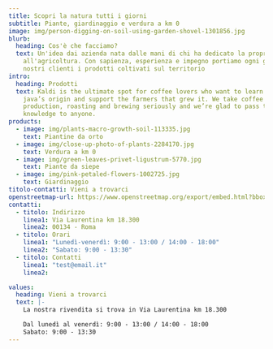 ```yaml
---
title: Scopri la natura tutti i giorni
subtitle: Piante, giardinaggio e verdura a km 0
image: img/person-digging-on-soil-using-garden-shovel-1301856.jpg
blurb:
  heading: Cos'è che facciamo?
  text: Un'idea dai azienda nata dalle mani di chi ha dedicato la propria vita
    all'agricoltura. Con sapienza, esperienza e impegno portiamo ogni giorno ai
    nostri clienti i prodotti coltivati sul territorio
intro:
  heading: Prodotti
  text: Kaldi is the ultimate spot for coffee lovers who want to learn about their
    java’s origin and support the farmers that grew it. We take coffee
    production, roasting and brewing seriously and we’re glad to pass that
    knowledge to anyone.
products:
  - image: img/plants-macro-growth-soil-113335.jpg
    text: Piantine da orto
  - image: img/close-up-photo-of-plants-2284170.jpg
    text: Verdura a km 0
  - image: img/green-leaves-privet-ligustrum-5770.jpg
    text: Piante da siepe
  - image: img/pink-petaled-flowers-1002725.jpg
    text: Giardinaggio
titolo-contatti: Vieni a trovarci
openstreetmap-url: https://www.openstreetmap.org/export/embed.html?bbox=12.499619722366333%2C41.72298741415451%2C12.518910169601442%2C41.730890522580665&amp;layer=mapnik&amp;marker=41.72694299292841%2C12.509264945983887
contatti:
  - titolo: Indirizzo
    linea1: Via Laurentina km 18.300
    linea2: 00134 - Roma
  - titolo: Orari
    linea1: "Lunedì-venerdì: 9:00 - 13:00 / 14:00 - 18:00"
    linea2: "Sabato: 9:00 - 13:30"
  - titolo: Contatti
    linea1: "test@email.it"
    linea2: 

values:
  heading: Vieni a trovarci
  text: |-
    La nostra rivendita si trova in Via Laurentina km 18.300

    Dal lunedì al venerdì: 9:00 - 13:00 / 14:00 - 18:00
    Sabato: 9:00 - 13:30
---
```

